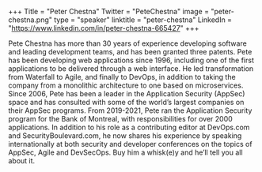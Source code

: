 +++
Title = "Peter Chestna"
Twitter = "PeteChestna"
image = "peter-chestna.png"
type = "speaker"
linktitle = "peter-chestna"
LinkedIn = "https://www.linkedin.com/in/peter-chestna-665427"
+++

Pete Chestna has more than 30 years of experience developing software and leading development teams, and has been granted three patents. Pete has been developing web applications since 1996, including one of the first applications to be delivered through a web interface. He led transformation from Waterfall to Agile, and finally to DevOps, in addition to taking the company from a monolithic architecture to one based on microservices. Since 2006, Pete has been a leader in the Application Security (AppSec) space and has consulted with some of the world’s largest companies on their AppSec programs. From 2019-2021, Pete ran the Application Security program for the Bank of Montreal, with responsibilities for over 2000 applications. In addition to his role as a contributing editor at DevOps.com and SecurityBoulevard.com, he now shares his experience by speaking internationally at both security and developer conferences on the topics of AppSec, Agile and DevSecOps. Buy him a whisk(e)y and he’ll tell you all about it.
